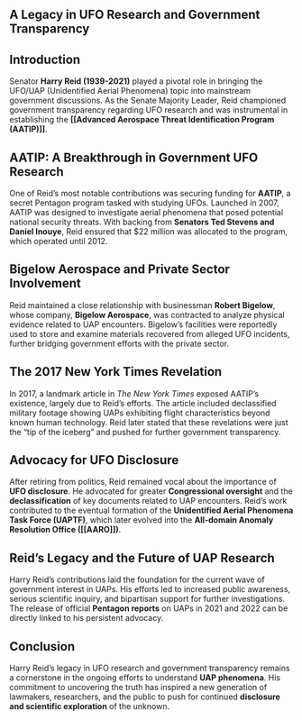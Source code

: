  ## A Legacy in UFO Research and Government Transparency

## Introduction

Senator **Harry Reid (1939-2021)** played a pivotal role in bringing the UFO/UAP (Unidentified Aerial Phenomena) topic into mainstream government discussions. As the Senate Majority Leader, Reid championed government transparency regarding UFO research and was instrumental in establishing the **[[Advanced Aerospace Threat Identification Program (AATIP)]]**.

## AATIP: A Breakthrough in Government UFO Research

One of Reid’s most notable contributions was securing funding for **AATIP**, a secret Pentagon program tasked with studying UFOs. Launched in 2007, AATIP was designed to investigate aerial phenomena that posed potential national security threats. With backing from **Senators Ted Stevens and Daniel Inouye**, Reid ensured that $22 million was allocated to the program, which operated until 2012.

## Bigelow Aerospace and Private Sector Involvement

Reid maintained a close relationship with businessman **Robert Bigelow**, whose company, **Bigelow Aerospace**, was contracted to analyze physical evidence related to UAP encounters. Bigelow’s facilities were reportedly used to store and examine materials recovered from alleged UFO incidents, further bridging government efforts with the private sector.

## The 2017 New York Times Revelation

In 2017, a landmark article in _The New York Times_ exposed AATIP’s existence, largely due to Reid’s efforts. The article included declassified military footage showing UAPs exhibiting flight characteristics beyond known human technology. Reid later stated that these revelations were just the “tip of the iceberg” and pushed for further government transparency.

## Advocacy for UFO Disclosure

After retiring from politics, Reid remained vocal about the importance of **UFO disclosure**. He advocated for greater **Congressional oversight** and the **declassification** of key documents related to UAP encounters. Reid’s work contributed to the eventual formation of the **Unidentified Aerial Phenomena Task Force (UAPTF)**, which later evolved into the **All-domain Anomaly Resolution Office ([[AARO]])**.

## Reid’s Legacy and the Future of UAP Research

Harry Reid’s contributions laid the foundation for the current wave of government interest in UAPs. His efforts led to increased public awareness, serious scientific inquiry, and bipartisan support for further investigations. The release of official **Pentagon reports** on UAPs in 2021 and 2022 can be directly linked to his persistent advocacy.

## Conclusion

Harry Reid’s legacy in UFO research and government transparency remains a cornerstone in the ongoing efforts to understand **UAP phenomena**. His commitment to uncovering the truth has inspired a new generation of lawmakers, researchers, and the public to push for continued **disclosure and scientific exploration** of the unknown.